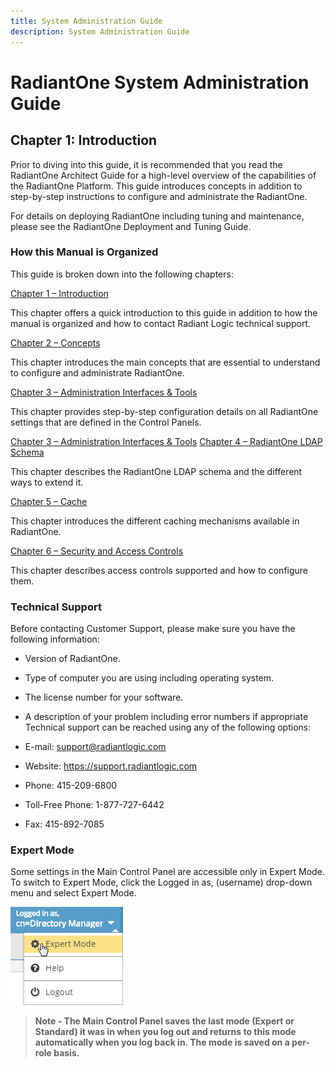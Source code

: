 ```yaml
---
title: System Administration Guide
description: System Administration Guide
---
```


# RadiantOne System Administration Guide 

## Chapter 1: Introduction

Prior to diving into this guide, it is recommended that you read the RadiantOne Architect Guide for a high-level overview of the capabilities of the RadiantOne Platform. This guide introduces concepts in addition to step-by-step instructions to configure and administrate the RadiantOne.

For details on deploying RadiantOne including tuning and maintenance, please see the RadiantOne Deployment and Tuning Guide.

### How this Manual is Organized

This guide is broken down into the following chapters:

[Chapter 1 – Introduction](01-introduction)

This chapter offers a quick introduction to this guide in addition to how the manual is organized and how to contact Radiant Logic technical support.

[Chapter 2 – Concepts](02-concepts)

This chapter introduces the main concepts that are essential to understand to configure and administrate RadiantOne.

[Chapter 3 – Administration Interfaces & Tools]()

This chapter provides step-by-step configuration details on all RadiantOne settings that are defined in the Control Panels.

[Chapter 3 – Administration Interfaces & Tools](03-administration-interfaces-and)
[Chapter 4 – RadiantOne LDAP Schema](04-radiantone-interfaces-and-tools)

This chapter describes the RadiantOne LDAP schema and the different ways to extend it.

[Chapter 5 – Cache](05-cache)

This chapter introduces the different caching mechanisms available in RadiantOne.

[Chapter 6 – Security and Access Controls](06-security-and-access-controls)

This chapter describes access controls supported and how to configure them.

### Technical Support

Before contacting Customer Support, please make sure you have the following information:

-	Version of RadiantOne. 

-	Type of computer you are using including operating system.

-	The license number for your software.

-	A description of your problem including error numbers if appropriate
Technical support can be reached using any of the following options:

-	E-mail: support@radiantlogic.com

-	Website: https://support.radiantlogic.com 

-	Phone: 415-209-6800

-	Toll-Free Phone: 1-877-727-6442

-	Fax: 415-892-7085

### Expert Mode

Some settings in the Main Control Panel are accessible only in Expert Mode. To switch to Expert Mode, click the Logged in as, (username) drop-down menu and select Expert Mode. 

![An image showing ](Media/expert-mode.jpg)

>**Note - The Main Control Panel saves the last mode (Expert or Standard) it was in when you log out and returns to this mode automatically when you log back in. The mode is saved on a per-role basis.**
